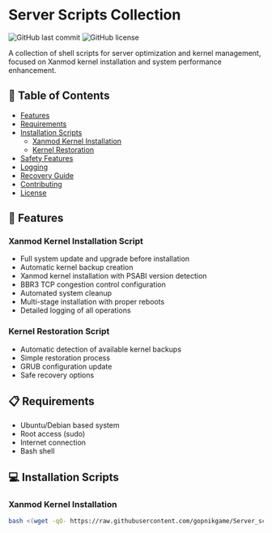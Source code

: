 # Server Scripts Collection

![GitHub last commit](https://img.shields.io/github/last-commit/gopnikgame/Server_scripts)
![GitHub license](https://img.shields.io/github/license/gopnikgame/Server_scripts)

A collection of shell scripts for server optimization and kernel management, focused on Xanmod kernel installation and system performance enhancement.

## 📌 Table of Contents
- [Features](#-features)
- [Requirements](#-requirements)
- [Installation Scripts](#-installation-scripts)
  - [Xanmod Kernel Installation](#xanmod-kernel-installation)
  - [Kernel Restoration](#kernel-restoration)
- [Safety Features](#-safety-features)
- [Logging](#-logging)
- [Recovery Guide](#-recovery-guide)
- [Contributing](#-contributing)
- [License](#-license)

## 🚀 Features

### Xanmod Kernel Installation Script
- Full system update and upgrade before installation
- Automatic kernel backup creation
- Xanmod kernel installation with PSABI version detection
- BBR3 TCP congestion control configuration
- Automated system cleanup
- Multi-stage installation with proper reboots
- Detailed logging of all operations

### Kernel Restoration Script
- Automatic detection of available kernel backups
- Simple restoration process
- GRUB configuration update
- Safe recovery options

## 📋 Requirements

- Ubuntu/Debian based system
- Root access (sudo)
- Internet connection
- Bash shell

## 💻 Installation Scripts

### Xanmod Kernel Installation

```bash
bash <(wget -qO- https://raw.githubusercontent.com/gopnikgame/Server_scripts/main/install_xanmod.sh)

